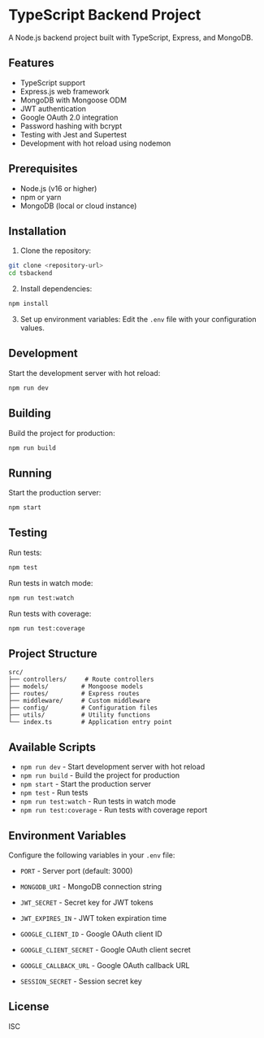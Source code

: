 # TypeScript Backend Project

A Node.js backend project built with TypeScript, Express, and MongoDB.

## Features

- TypeScript support
- Express.js web framework
- MongoDB with Mongoose ODM
- JWT authentication
- Google OAuth 2.0 integration
- Password hashing with bcrypt
- Testing with Jest and Supertest
- Development with hot reload using nodemon

## Prerequisites

- Node.js (v16 or higher)
- npm or yarn
- MongoDB (local or cloud instance)

## Installation

1. Clone the repository:
```bash
git clone <repository-url>
cd tsbackend
```

2. Install dependencies:
```bash
npm install
```

3. Set up environment variables:
Edit the `.env` file with your configuration values.

## Development

Start the development server with hot reload:
```bash
npm run dev
```

## Building

Build the project for production:
```bash
npm run build
```

## Running

Start the production server:
```bash
npm start
```

## Testing

Run tests:
```bash
npm test
```

Run tests in watch mode:
```bash
npm run test:watch
```

Run tests with coverage:
```bash
npm run test:coverage
```

## Project Structure

```
src/
├── controllers/     # Route controllers
├── models/         # Mongoose models
├── routes/         # Express routes
├── middleware/     # Custom middleware
├── config/         # Configuration files
├── utils/          # Utility functions
└── index.ts        # Application entry point
```

## Available Scripts

- `npm run dev` - Start development server with hot reload
- `npm run build` - Build the project for production
- `npm start` - Start the production server
- `npm test` - Run tests
- `npm run test:watch` - Run tests in watch mode
- `npm run test:coverage` - Run tests with coverage report

## Environment Variables

Configure the following variables in your `.env` file:

- `PORT` - Server port (default: 3000)

- `MONGODB_URI` - MongoDB connection string
- `JWT_SECRET` - Secret key for JWT tokens
- `JWT_EXPIRES_IN` - JWT token expiration time
- `GOOGLE_CLIENT_ID` - Google OAuth client ID
- `GOOGLE_CLIENT_SECRET` - Google OAuth client secret
- `GOOGLE_CALLBACK_URL` - Google OAuth callback URL
- `SESSION_SECRET` - Session secret key

## License

ISC
